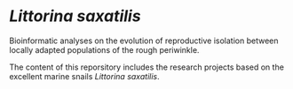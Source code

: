 # _Littorina saxatilis_

Bioinformatic analyses on the evolution of reproductive isolation between locally adapted populations of the rough periwinkle.

The content of this reporsitory includes the research projects based on the excellent marine snails _Littorina saxatilis_.

